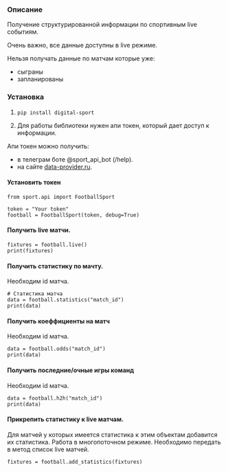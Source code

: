 ### Описание

Получение структурированной информации по спортивным  live событиям.

Очень важно, все данные доступны в live режиме. 

Нельзя получать данные по матчам которые уже:
- сыграны
- запланированы

### Установка

1. `pip install digital-sport`

2. Для работы библиотеки нужен апи токен, который дает доступ к информации.
	

Апи токен можно получить:
    
- в телеграм боте @sport_api_bot (/help).
- на сайте [data-provider.ru](https://data-provider.ru).

#### Установить токен

```
from sport.api import FootballSport

token = "Your token"
football = FootballSport(token, debug=True)
```

#### Получить live матчи.

```
fixtures = football.live()
print(fixtures)
```

#### Получить статистику по мачту.

Необходим id матча.

```
# Статистика матча
data = football.statistics("match_id")
print(data)
```

#### Получить коеффициенты на матч

Необходим id матча.

```
data = football.odds("match_id")
print(data)
```

#### Получить последние/очные игры команд

Необходим id матча.
```
data = football.h2h("match_id")
print(data)
```

#### Прикрепить статистику к live матчам.

Для матчей у которых имеется статистика к этим объектам добавится их статистика.
Работа в многопоточном режиме.
Необходимо передать в метод список live матчей. 

```
fixtures = football.add_statistics(fixtures)
```